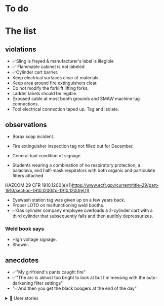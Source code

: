 # To do




# The list

## violations

- ✅Sling is frayed & manufacturer's label is illegible
- ✅ Flammable cabinet is not labeled
- ✅Cylinder cart barrier.
- Keep electrical surfaces clear of materials.
- Keep area around fire extinguishers clear.
- Do not modify the forklift lifting forks.
- Ladder labels should be legible.
- Exposed cable at most booth grounds and SMAW machine lug connections.
- Tool electrical connection taped up. Tag and isolate.


## observations
- Borax soap incident.
- Fire extinguisher inspection tag not filled out for December.
- General bad condition of signage.

- Students wearing a combination of no respiratory protection, a balaclava, and half-mask respirators with both organic and particulate filters attached

HAZCOM 29 CFR 1910.1200(e)(1)https://www.ecfr.gov/current/title-29/part-1910/section-1910.1200#p-1910.1200(e)(1)

- Eyewash station tag was given up on a few years back.
- Proper LOTO on malfunctioning weld booths.
- ✅Gas cylinder company employee overloads a 2-cylinder cart with a third cylinder that subsequently falls and then audibly depressurizes.

### Weld book says
- High voltage signage.
- Shower.

## anecdotes
- ✅"My girlfriend's pants caught fire"
- ✅"The arc is almost too bright to look at but I'm messing with the auto-darkening filter settings"
- "✅And then you get the black boogers at the end of the day"

<details><summary>📃 User stories</summary>
<br>

- User sees a numbered table column.
- User can print the safety table.
</details>